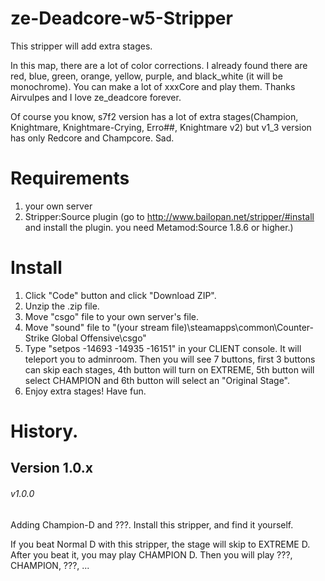 # ze-Deadcore-w5-Stripper
This stripper will add extra stages.

In this map, there are a lot of color corrections. I already found there are red, blue, green, orange, yellow, purple, and black_white (it will be monochrome). You can make a lot of xxxCore and play them. Thanks Airvulpes and I love ze_deadcore forever.

Of course you know, s7f2 version has a lot of extra stages(Champion, Knightmare, Knightmare-Crying, Erro##, Knightmare v2) but v1_3 version has only Redcore and Champcore. Sad.

# Requirements
1. your own server
2. Stripper:Source plugin (go to http://www.bailopan.net/stripper/#install and install the plugin. you need Metamod:Source 1.8.6 or higher.)

# Install
1. Click "Code" button and click "Download ZIP".
2. Unzip the .zip file.
3. Move "csgo" file to your own server's file.
4. Move "sound" file to "(your stream file)\steamapps\common\Counter-Strike Global Offensive\csgo"
6. Type "setpos -14693 -14935 -16151" in your CLIENT console. It will teleport you to adminroom. Then you will see 7 buttons, first 3 buttons can skip each stages, 4th button will turn on EXTREME, 5th button will select CHAMPION and 6th button will select an "Original Stage".
7. Enjoy extra stages! Have fun.

# History.

## Version 1.0.x
###### v1.0.0
Adding Champion-D and ???. Install this stripper, and find it yourself.

If you beat Normal D with this stripper, the stage will skip to EXTREME D. After you beat it, you may play CHAMPION D. Then you will play ???, CHAMPION, ???, ...
